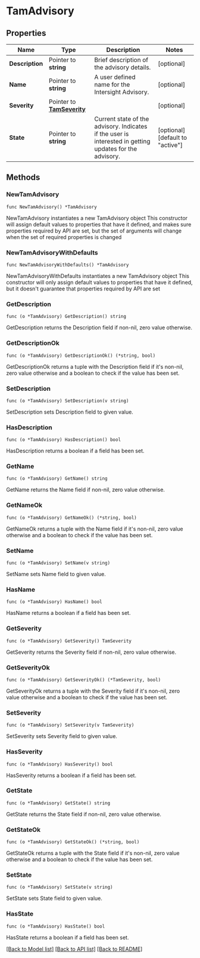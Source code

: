 # TamAdvisory

## Properties

Name | Type | Description | Notes
------------ | ------------- | ------------- | -------------
**Description** | Pointer to **string** | Brief description of the advisory details. | [optional] 
**Name** | Pointer to **string** | A user defined name for the Intersight Advisory. | [optional] 
**Severity** | Pointer to [**TamSeverity**](tam.Severity.md) |  | [optional] 
**State** | Pointer to **string** | Current state of the advisory. Indicates if the user is interested in getting updates for the advisory. | [optional] [default to "active"]

## Methods

### NewTamAdvisory

`func NewTamAdvisory() *TamAdvisory`

NewTamAdvisory instantiates a new TamAdvisory object
This constructor will assign default values to properties that have it defined,
and makes sure properties required by API are set, but the set of arguments
will change when the set of required properties is changed

### NewTamAdvisoryWithDefaults

`func NewTamAdvisoryWithDefaults() *TamAdvisory`

NewTamAdvisoryWithDefaults instantiates a new TamAdvisory object
This constructor will only assign default values to properties that have it defined,
but it doesn't guarantee that properties required by API are set

### GetDescription

`func (o *TamAdvisory) GetDescription() string`

GetDescription returns the Description field if non-nil, zero value otherwise.

### GetDescriptionOk

`func (o *TamAdvisory) GetDescriptionOk() (*string, bool)`

GetDescriptionOk returns a tuple with the Description field if it's non-nil, zero value otherwise
and a boolean to check if the value has been set.

### SetDescription

`func (o *TamAdvisory) SetDescription(v string)`

SetDescription sets Description field to given value.

### HasDescription

`func (o *TamAdvisory) HasDescription() bool`

HasDescription returns a boolean if a field has been set.

### GetName

`func (o *TamAdvisory) GetName() string`

GetName returns the Name field if non-nil, zero value otherwise.

### GetNameOk

`func (o *TamAdvisory) GetNameOk() (*string, bool)`

GetNameOk returns a tuple with the Name field if it's non-nil, zero value otherwise
and a boolean to check if the value has been set.

### SetName

`func (o *TamAdvisory) SetName(v string)`

SetName sets Name field to given value.

### HasName

`func (o *TamAdvisory) HasName() bool`

HasName returns a boolean if a field has been set.

### GetSeverity

`func (o *TamAdvisory) GetSeverity() TamSeverity`

GetSeverity returns the Severity field if non-nil, zero value otherwise.

### GetSeverityOk

`func (o *TamAdvisory) GetSeverityOk() (*TamSeverity, bool)`

GetSeverityOk returns a tuple with the Severity field if it's non-nil, zero value otherwise
and a boolean to check if the value has been set.

### SetSeverity

`func (o *TamAdvisory) SetSeverity(v TamSeverity)`

SetSeverity sets Severity field to given value.

### HasSeverity

`func (o *TamAdvisory) HasSeverity() bool`

HasSeverity returns a boolean if a field has been set.

### GetState

`func (o *TamAdvisory) GetState() string`

GetState returns the State field if non-nil, zero value otherwise.

### GetStateOk

`func (o *TamAdvisory) GetStateOk() (*string, bool)`

GetStateOk returns a tuple with the State field if it's non-nil, zero value otherwise
and a boolean to check if the value has been set.

### SetState

`func (o *TamAdvisory) SetState(v string)`

SetState sets State field to given value.

### HasState

`func (o *TamAdvisory) HasState() bool`

HasState returns a boolean if a field has been set.


[[Back to Model list]](../README.md#documentation-for-models) [[Back to API list]](../README.md#documentation-for-api-endpoints) [[Back to README]](../README.md)


